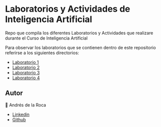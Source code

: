 # Laboratorios y Actividades de Inteligencia Artificial 
Repo que compila los diferentes Laboratorios y Actividades que realizare durante el Curso de Inteligencia Artificial  

Para observar los laboratorios que se contienen dentro de este repositorio referirse a los siguientes directorios:

- [Laboratorio 1](./Lab%201/)
- [Laboratorio 2](./Lab%202/)
- [Laboratorio 3](./Lab%203/)
- [Laboratorio 4](./Lab%204/)
## Autor
👤 Andrés de la Roca  
- <a href = "https://www.linkedin.com/in/andr%C3%A8s-de-la-roca-pineda-10a40319b/">Linkedin</a>  
- <a href="https://github.com/andresdlRoca">Github</a>  
